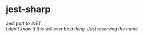 # jest-sharp
Jest port to .NET  
_I don't know if this will ever be a thing. Just reserving the name_
